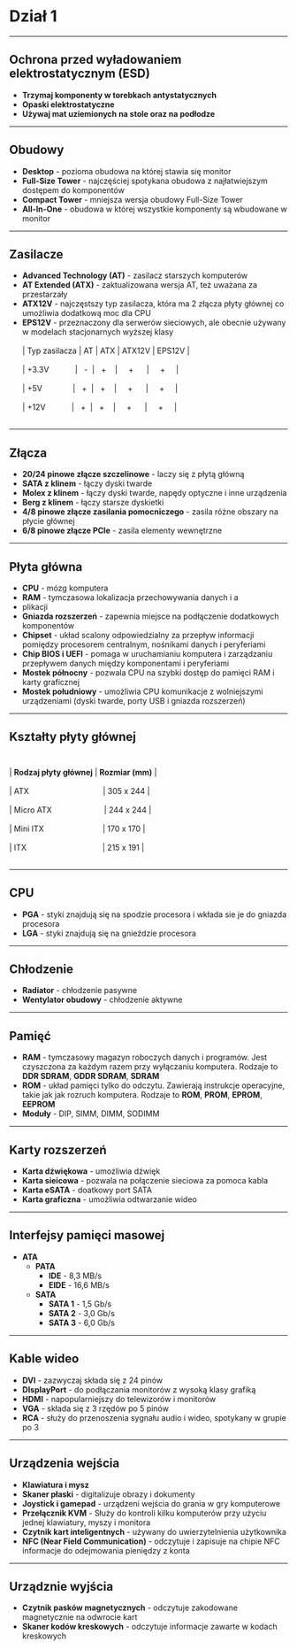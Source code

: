 # Dział 1
___
## Ochrona przed wyładowaniem elektrostatycznym (ESD)
- **Trzymaj komponenty w torebkach antystatycznych**
- **Opaski elektrostatyczne**
- **Używaj mat uziemionych na stole oraz na podłodze**
___
## Obudowy
- **Desktop** - pozioma obudowa na której stawia się monitor
- **Full-Size Tower** - najczęściej spotykana obudowa z najłatwiejszym dostępem do komponentów
- **Compact Tower** - mniejsza wersja obudowy Full-Size Tower
- **All-In-One** - obudowa w której wszystkie komponenty są wbudowane w monitor
___
## Zasilacze
- **Advanced Technology (AT)** - zasilacz starszych komputerów
- **AT Extended (ATX)** - zaktualizowana wersja AT, też uważana za przestarzały
- **ATX12V** - najczęstszy typ zasilacza, która ma 2 złącza płyty głównej co umożliwia dodatkową moc dla CPU
- **EPS12V** - przeznaczony dla serwerów sieciowych, ale obecnie używany w modelach stacjonarnych wyższej klasy <br></br>
| Typ zasilacza | AT | ATX | ATX12V | EPS12V | <br></br>
| +3.3V&nbsp;&nbsp;&nbsp;&nbsp;&nbsp;&nbsp;&nbsp;&nbsp;&nbsp;&nbsp;&nbsp;&nbsp;| &nbsp;&nbsp;-&nbsp;  | &nbsp;&nbsp;+ &nbsp;&nbsp; | &nbsp;&nbsp;&nbsp;&nbsp;+ &nbsp;&nbsp;&nbsp;&nbsp;     | &nbsp;&nbsp;&nbsp;&nbsp;+&nbsp;&nbsp;&nbsp;&nbsp;      | <br></br>
| +5V&nbsp;&nbsp;&nbsp;&nbsp;&nbsp;&nbsp;&nbsp;&nbsp;&nbsp;&nbsp;&nbsp;&nbsp;&nbsp;&nbsp;| &nbsp;&nbsp;+&nbsp;  | &nbsp;&nbsp;+ &nbsp;&nbsp; | &nbsp;&nbsp;&nbsp;&nbsp;+ &nbsp;&nbsp;&nbsp;&nbsp;     | &nbsp;&nbsp;&nbsp;&nbsp;+&nbsp;&nbsp;&nbsp;&nbsp;    | <br></br>
| +12V&nbsp;&nbsp;&nbsp;&nbsp;&nbsp;&nbsp;&nbsp;&nbsp;&nbsp;&nbsp;&nbsp;&nbsp;|  &nbsp;&nbsp;+&nbsp;  | &nbsp;&nbsp;+ &nbsp;&nbsp; | &nbsp;&nbsp;&nbsp;&nbsp;+ &nbsp;&nbsp;&nbsp;&nbsp;     | &nbsp;&nbsp;&nbsp;&nbsp;+&nbsp;&nbsp;&nbsp;&nbsp;  | <br></br>
___
## Złącza
- **20/24 pinowe złącze szczelinowe** - laczy się z płytą główną
- **SATA z klinem** - łączy dyski twarde
- **Molex z klinem** - łączy dyski twarde, napędy optyczne i inne urządzenia
- **Berg z klinem** - łączy starsze dyskietki
- **4/8 pinowe złącze zasilania pomocniczego** - zasila różne obszary na płycie głównej
- **6/8 pinowe złącze PCIe** - zasila elementy wewnętrzne
___
## Płyta główna
- **CPU** - mózg komputera
- **RAM** - tymczasowa lokalizacja przechowywania danych i a
- plikacji
- **Gniazda rozszerzeń** - zapewnia miejsce na podłączenie dodatkowych komponentów
- **Chipset** - układ scalony odpowiedzialny za przepływ informacji pomiędzy procesorem centralnym, nośnikami danych i peryferiami
- **Chip BIOS i UEFI** - pomaga w uruchamianiu komputera i zarządzaniu przepływem danych między komponentami i peryferiami
- **Mostek północny** - pozwala CPU na szybki dostęp do pamięci RAM i karty graficznej
- **Mostek południowy** - umożliwia CPU komunikacje z wolniejszymi urządzeniami (dyski twarde, porty USB i gniazda rozszerzeń)
___
## Kształty płyty głównej <br></br>
| **Rodzaj płyty głównej** | **Rozmiar (mm)**     | <br></br>
| ATX           &nbsp;&nbsp;&nbsp;&nbsp;&nbsp;&nbsp;&nbsp;&nbsp;&nbsp;&nbsp;&nbsp;&nbsp;&nbsp;&nbsp;&nbsp;&nbsp;&nbsp;&nbsp;&nbsp;&nbsp;&nbsp;&nbsp;&nbsp;&nbsp;&nbsp;&nbsp;&nbsp;&nbsp;&nbsp;&nbsp;&nbsp;&nbsp;           | 305 x 244            | <br></br>
| Micro ATX     &nbsp;&nbsp;&nbsp;&nbsp;&nbsp;&nbsp;&nbsp;&nbsp;&nbsp;&nbsp;&nbsp;&nbsp;&nbsp;&nbsp;&nbsp;&nbsp;&nbsp;&nbsp;&nbsp;&nbsp;&nbsp;&nbsp;     | 244 x 244            | <br></br>
| Mini ITX     &nbsp;&nbsp;&nbsp;&nbsp;&nbsp;&nbsp;&nbsp;&nbsp;&nbsp;&nbsp;&nbsp;&nbsp;&nbsp;&nbsp;&nbsp;&nbsp;&nbsp;&nbsp;&nbsp;&nbsp;&nbsp;&nbsp;&nbsp;&nbsp;&nbsp;    | 170 x 170            | <br></br>
| ITX           &nbsp;&nbsp;&nbsp;&nbsp;&nbsp;&nbsp;&nbsp;&nbsp;&nbsp;&nbsp;&nbsp;&nbsp;&nbsp;&nbsp;&nbsp;&nbsp;&nbsp;&nbsp;&nbsp;&nbsp;&nbsp;&nbsp;&nbsp;&nbsp;&nbsp;&nbsp;&nbsp;&nbsp;&nbsp;&nbsp;&nbsp;&nbsp;&nbsp;       | 215 x 191            | <br></br>
___
## CPU
- **PGA** - styki znajdują się na spodzie procesora i wkłada sie je do gniazda procesora
- **LGA** - styki znajdują się na gnieździe procesora
___
## Chłodzenie
- **Radiator** - chłodzenie pasywne
- **Wentylator obudowy** - chłodzenie aktywne
___
## Pamięć
- **RAM** - tymczasowy magazyn roboczych danych i programów. Jest czyszczona za każdym razem przy wyłączaniu komputera. Rodzaje to **DDR SDRAM**, **GDDR SDRAM**, **SDRAM**
- **ROM** - układ pamięci tylko do odczytu. Zawierają instrukcje operacyjne, takie jak jak rozruch komputera. Rodzaje to **ROM**, **PROM**, **EPROM**, **EEPROM**
- **Moduły** - DIP, SIMM, DIMM, SODIMM
___
## Karty rozszerzeń 
- **Karta dźwiękowa** - umożliwia dźwięk
- **Karta sieicowa** -  pozwala na połączenie sieciowa za pomoca kabla
- **Karta eSATA** - doatkowy port SATA
- **Karta graficzna** - umożliwia odtwarzanie wideo
___
## Interfejsy pamięci masowej
- **ATA**
  - **PATA**
    - **IDE** - 8,3 MB/s
    - **EIDE** - 16,6 MB/s
  - **SATA**
    - **SATA 1** - 1,5 Gb/s
    - **SATA 2** - 3,0 Gb/s
    - **SATA 3** - 6,0 Gb/s
___
## Kable wideo
- **DVI** - zazwyczaj składa się z 24 pinów
- **DIsplayPort** - do podłączania monitorów z wysoką klasy grafiką
- **HDMI** - napopularniejszy do telewizorów i monitorów
- **VGA** - składa się z 3 rzędów po 5 pinów
- **RCA** - służy do przenoszenia sygnału audio i wideo, spotykany w grupie po 3
___
## Urządzenia wejścia
- **Klawiatura i mysz**
- **Skaner płaski** - digitalizuje obrazy i dokumenty
- **Joystick i gamepad** - urządzeni wejścia do grania w gry komputerowe
- **Przełącznik KVM** - Służy do kontroli kilku komputerów przy użyciu jednej klawiatury, myszy i monitora
- **Czytnik kart inteligentnych** - używany do uwierzytelnienia użytkownika
- **NFC (Near Field Communication)** - odczytuje i zapisuje na chipie NFC informacje do odejmowania pieniędzy z konta
___
## Urządznie wyjścia
- **Czytnik pasków magnetycznych** - odczytuje zakodowane magnetycznie na odwrocie kart
- **Skaner kodów kreskowych** - odczytuje informacje zawarte w kodach kreskowych
